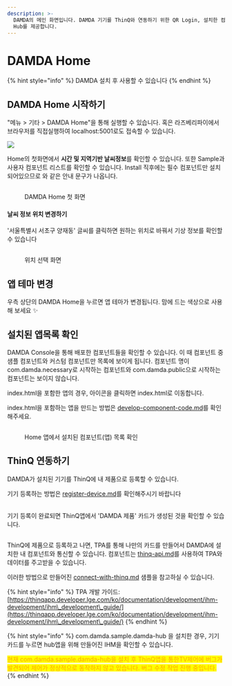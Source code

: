 ```yaml
---
description: >-
  DAMDA의 메인 화면입니다. DAMDA 기기를 ThinQ와 연동하기 위한 QR Login, 설치한 컴포넌트 목록, 그리고 DAMDA
  Hub를 제공합니다.
---
```


# DAMDA Home

{% hint style="info" %}
DAMDA 설치 후 사용할 수 있습니다
{% endhint %}

## DAMDA Home 시작하기

"메뉴 > 기타 > DAMDA Home"을 통해 실행할 수 있습니다. 혹은 라즈베리파이에서 브라우저를 직접실행하여 localhost:5001로도 접속할 수 있습니다.

![](<../../../.gitbook/assets/image (16).png>)



Home의 첫화면에서 **시간 및 지역기반 날씨정보**를 확인할 수 있습니다. 또한  Sample과 사용자 컴포넌트 리스트를 확인할 수 있습니다. Install 직후에는 필수 컴포넌트만 설치되어있으므로 와 같은 안내 문구가 나옵니다.

<figure><img src="../../../.gitbook/assets/image (18) (1).png" alt=""><figcaption><p>DAMDA Home 첫 화면</p></figcaption></figure>

#### 날씨 정보 위치 변경하기&#x20;

'서울특별시 서초구 양재동' 글씨를 클릭하면 원하는 위치로 바꿔서 기상 정보를 확인할 수 있습니다

<figure><img src="../../../.gitbook/assets/image (2) (3).png" alt=""><figcaption><p>위치 선택 화면</p></figcaption></figure>

## 앱 테마 변경

우측 상단의 DAMDA Home을 누르면 앱 테마가 변경됩니다. 맘에 드는 색상으로 사용해 보세요 :sparkles:

## 설치된 앱목록 확인

DAMDA Console을 통해 배포한 컴포넌트들을 확인할 수 있습니다. 이 때 컴포넌트 중 샘플 컴포넌트와 커스텀 컴포넌트만 목록에 보이게 됩니다. 컴포넌트 명이 com.damda.necessary로 시작하는 컴포넌트와 com.damda.public으로 시작하는 컴포넌트는 보이지 않습니다.

index.html을 포함한 앱의 경우, 아이콘을 클릭하면 index.html로 이동합니다.

&#x20;index.html을 포함하는 앱을 만드는 방법은 [develop-component-code.md](../../damda-cloud/manage-component/develop-component-code.md "mention")를 확인해주세요.&#x20;

<figure><img src="../../../.gitbook/assets/image (43).png" alt=""><figcaption><p>Home 앱에서 설치된 컴포넌트(앱) 목록 확인</p></figcaption></figure>

## ThinQ 연동하기

DAMDA가 설치된 기기를 ThinQ에 내 제품으로 등록할 수 있습니다.&#x20;

기기 등록하는 방법은 [register-device.md](register-device.md "mention")를 확인해주시기 바랍니다

\
기기 등록이 완료되면 ThinQ앱에서 'DAMDA 제품' 카드가 생성된 것을 확인할 수 있습니다.&#x20;

<img src="../../../.gitbook/assets/image (4) (6).png" alt="" data-size="original">



ThinQ에 제품으로 등록하고 나면, TPA를 통해 나만의 카드를 만들어서 DAMDA에 설치한 내 컴포넌트와 통신할 수 있습니다. 컴포넌트는 [thinq-api.md](../../../reference/api-reference/thinq-api.md "mention")를 사용하여 TPA와 데이터를 주고받을 수 있습니다.

이러한 방법으로 만들어진 [connect-with-thinq.md](../../../quick-start/connect-with-thinq.md "mention") 샘플을 참고하실 수 있습니다.

{% hint style="info" %}
TPA 개발 가이드: [https://thinqapp.developer.lge.com/ko/documentation/development/ihm-development/ihm\_development\_guide/](https://thinqapp.developer.lge.com/ko/documentation/development/ihm-development/ihm\_development\_guide/)
{% endhint %}

{% hint style="info" %}
com.damda.sample.damda-hub 을 설치한 경우, 기기 카드를 누르면 hub앱을 위해 만들어진 IHM을 확인할 수 있습니다.

<mark style="color:orange;">현재 com.damda.sample.damda-hub을 설치 후 ThinQ앱을 통한TV제어에 버그가 발견되어 제어가 정상적으로 동작하지 않고 있습니다. 버그 수정 작업 진행 중입니다.</mark>
{% endhint %}

